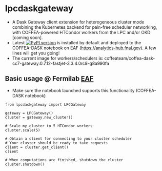 # lpcdaskgateway

* A Dask Gateway client extension for heterogeneous cluster mode combining the Kubernetes backend for pain-free scheduler networking, with COFFEA-powered HTCondor workers from the LPC and/or OKD [coming soon].
* Latest [![PyPI version](https://badge.fury.io/py/lpcdaskgateway.svg)](https://badge.fury.io/py/lpcdaskgateway)
 is installed by default and deployed to the COFFEA-DASK notebook on EAF (https://analytics-hub.fnal.gov). A few lines will get you going!
* The current image for workers/schedulers is: coffeateam/coffea-dask-cc7-gateway:0.7.12-fastjet-3.3.4.0rc9-g8a990fa

## Basic usage @ Fermilab [EAF](https://analytics-hub.fnal.gov)
* Make sure the notebook launched supports this functionality (COFFEA-DASK notebook)

```
from lpcdaskgateway import LPCGateway

gateway = LPCGateway()
cluster = gateway.new_cluster()

# Scale my cluster to 5 HTCondor workers
cluster.scale(5)

# Obtain a client for connecting to your cluster scheduler
# Your cluster should be ready to take requests
client = cluster.get_client()
client

# When computations are finished, shutdown the cluster
cluster.shutdown()
```
